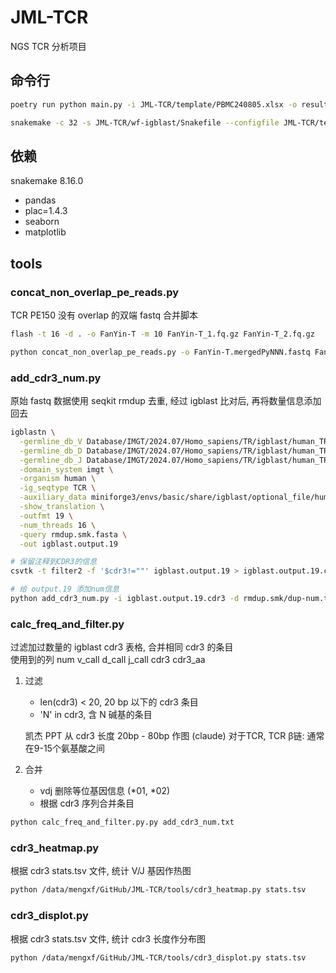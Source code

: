 # JML-TCR

NGS TCR 分析项目

## 命令行

```bash
poetry run python main.py -i JML-TCR/template/PBMC240805.xlsx -o result/240809_PBMC240805

snakemake -c 32 -s JML-TCR/wf-igblast/Snakefile --configfile JML-TCR/template/snakemake_config.yaml
```

## 依赖

snakemake 8.16.0

- pandas
- plac=1.4.3
- seaborn
- matplotlib

## tools

### concat_non_overlap_pe_reads.py

TCR PE150 没有 overlap 的双端 fastq 合并脚本

  ```bash
  flash -t 16 -d . -o FanYin-T -m 10 FanYin-T_1.fq.gz FanYin-T_2.fq.gz
  
  python concat_non_overlap_pe_reads.py -o FanYin-T.mergedPyNNN.fastq FanYin-T.notCombined_1.fastq FanYin-T.notCombined_2.fastq
  ```

### add_cdr3_num.py

原始 fastq 数据使用 seqkit rmdup 去重, 经过 igblast 比对后, 再将数量信息添加回去

  ```bash
  igblastn \
    -germline_db_V Database/IMGT/2024.07/Homo_sapiens/TR/igblast/human_TRBV.fa \
    -germline_db_D Database/IMGT/2024.07/Homo_sapiens/TR/igblast/human_TRBD.fa \
    -germline_db_J Database/IMGT/2024.07/Homo_sapiens/TR/igblast/human_TRBJ.fa \
    -domain_system imgt \
    -organism human \
    -ig_seqtype TCR \
    -auxiliary_data miniforge3/envs/basic/share/igblast/optional_file/human_gl.aux \
    -show_translation \
    -outfmt 19 \
    -num_threads 16 \
    -query rmdup.smk.fasta \
    -out igblast.output.19

  # 保留注释到CDR3的信息
  csvtk -t filter2 -f '$cdr3!=""' igblast.output.19 > igblast.output.19.cdr3
  
  # 给 output.19 添加num信息
  python add_cdr3_num.py -i igblast.output.19.cdr3 -d rmdup.smk/dup-num.txt
  ```

### calc_freq_and_filter.py

过滤加过数量的 igblast cdr3 表格, 合并相同 cdr3 的条目  
使用到的列 num v_call d_call j_call cdr3 cdr3_aa

1. 过滤
    - len(cdr3) < 20, 20 bp 以下的 cdr3 条目
    - 'N' in cdr3, 含 N 碱基的条目

   凯杰 PPT 从 cdr3 长度 20bp - 80bp 作图
   (claude) 对于TCR, TCR β链: 通常在9-15个氨基酸之间
2. 合并
    - vdj 删除等位基因信息 (\*01, \*02)
    - 根据 cdr3 序列合并条目

```bash
python calc_freq_and_filter.py.py add_cdr3_num.txt
```

### cdr3_heatmap.py

根据 cdr3 stats.tsv 文件, 统计 V/J 基因作热图

```bash
python /data/mengxf/GitHub/JML-TCR/tools/cdr3_heatmap.py stats.tsv
```

### cdr3_displot.py

根据 cdr3 stats.tsv 文件, 统计 cdr3 长度作分布图

```bash
python /data/mengxf/GitHub/JML-TCR/tools/cdr3_displot.py stats.tsv
```
